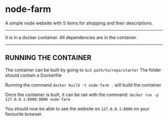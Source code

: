# node-farm

A simple node website with 5 items for shopping and their descriptions.

-----

It is in a docker container.
All dependencies are in the container.

----
RUNNING THE CONTAINER
----
The container can be built by going to 
`$cd path/to/repo/starter`
The folder should contain a Dockerfile

Running the command
`docker build -t node-farm .`
will build the container

Once the container is built, it can be ran with the command:
`docker run -p 127.0.0.1:8000:8000 node-farm`

You should now be able to see the website on 
`127.0.0.1:8000`
on your favourite browser
